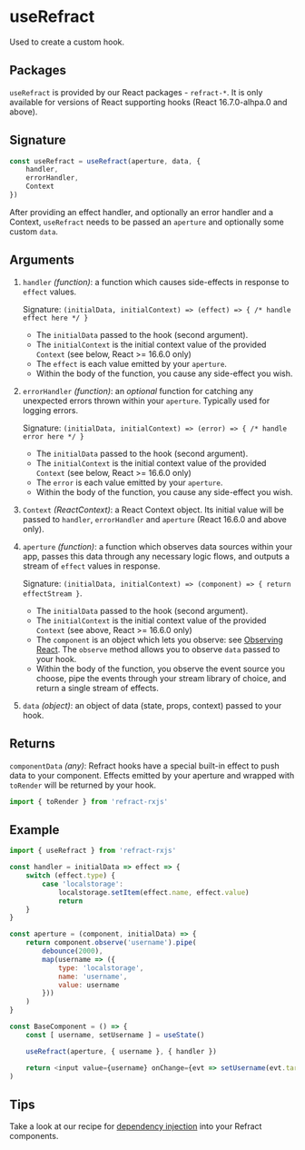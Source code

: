 # useRefract

Used to create a custom hook.

## Packages

`useRefract` is provided by our React packages - `refract-*`. It is only available for versions of React supporting hooks (React 16.7.0-alhpa.0 and above).

## Signature

```js
const useRefract = useRefract(aperture, data, {
    handler,
    errorHandler,
    Context
})
```

After providing an effect handler, and optionally an error handler and a Context, `useRefract` needs to be passed an `aperture` and optionally some custom `data`.

## Arguments

1.  `handler` _(function)_: a function which causes side-effects in response to `effect` values.

    Signature: `(initialData, initialContext) => (effect) => { /* handle effect here */ }`

    *   The `initialData` passed to the hook (second argument).
    *   The `initialContext` is the initial context value of the provided `Context` (see below, React >= 16.6.0 only)
    *   The `effect` is each value emitted by your `aperture`.
    *   Within the body of the function, you cause any side-effect you wish.

1.  `errorHandler` _(function)_: an _optional_ function for catching any unexpected errors thrown within your `aperture`. Typically used for logging errors.

    Signature: `(initialData, initialContext) => (error) => { /* handle error here */ }`

    *   The `initialData` passed to the hook (second argument).
    *   The `initialContext` is the initial context value of the provided `Context` (see below, React >= 16.6.0 only)
    *   The `error` is each value emitted by your `aperture`.
    *   Within the body of the function, you cause any side-effect you wish.

1.  `Context` _(ReactContext)_: a React Context object. Its initial value will be passed to `handler`, `errorHandler` and `aperture` (React 16.6.0 and above only).

1.  `aperture` _(function)_: a function which observes data sources within your app, passes this data through any necessary logic flows, and outputs a stream of `effect` values in response.

    Signature: `(initialData, initialContext) => (component) => { return effectStream }`.

    *   The `initialData` passed to the hook (second argument).
    *   The `initialContext` is the initial context value of the provided `Context` (see above, React >= 16.6.0 only)
    *   The `component` is an object which lets you observe: see [Observing React](../usage/observing-react.md). The `observe` method allows you to observe `data` passed to your hook.
    *   Within the body of the function, you observe the event source you choose, pipe the events through your stream library of choice, and return a single stream of effects.

1.  `data` _(object)_: an object of data (state, props, context) passed to your hook.

## Returns

`componentData` _(any)_: Refract hooks have a special built-in effect to push data to your component. Effects emitted by your aperture and wrapped with `toRender` will be returned by your hook.

```js
import { toRender } from 'refract-rxjs'
```

## Example

```js
import { useRefract } from 'refract-rxjs'

const handler = initialData => effect => {
    switch (effect.type) {
        case 'localstorage':
            localstorage.setItem(effect.name, effect.value)
            return
    }
}

const aperture = (component, initialData) => {
    return component.observe('username').pipe(
        debounce(2000),
        map(username => ({
            type: 'localstorage',
            name: 'username',
            value: username
        }))
    )
}

const BaseComponent = () => {
    const [ username, setUsername ] = useState()

    useRefract(aperture, { username }, { handler })

    return <input value={username} onChange={evt => setUsername(evt.target.value)} />
)
```

## Tips

Take a look at our recipe for [dependency injection](../recipes/dependency-injection.md) into your Refract components.
